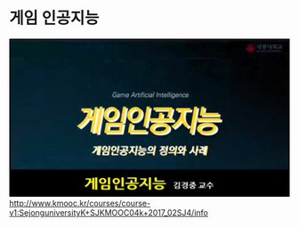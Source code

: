 # 게임 인공지능

![title.jpg](images/title.jpg)    
http://www.kmooc.kr/courses/course-v1:SejonguniversityK+SJKMOOC04k+2017_02SJ4/info
